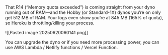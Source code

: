 

That R14 (“Memory quota exceeded”) is coming straight from your dyno running out of RAM—and the Hobby (or Standard-1X) dynos you’re on only get 512 MB of RAM. Your logs even show you’re at 845 MB (165% of quota), so Heroku is throttling/kill­ing your process.

![[Pasted image 20250620060141.png]]

You can upgrade the dyno or if you need more processing power, you can use AWS Lambda / Netlify functions / Vercel Function.